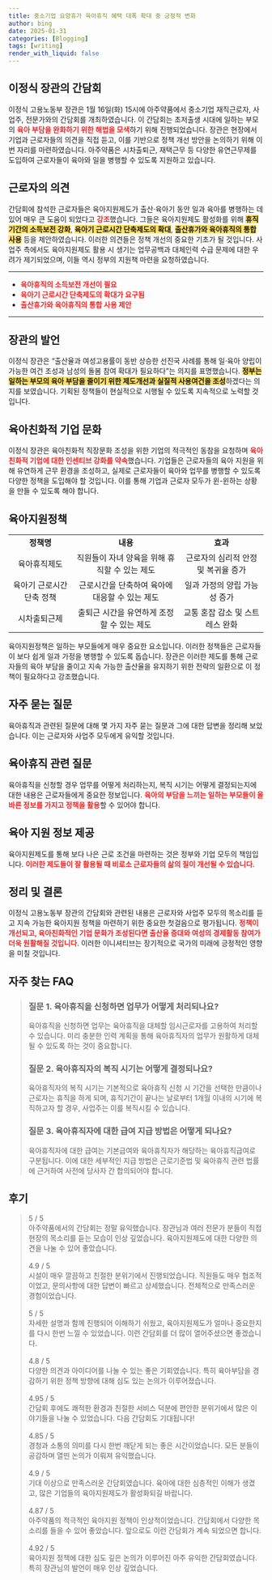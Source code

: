 ```yaml
---
title: 중소기업 요양휴가 육아휴직 혜택 대폭 확대 중 긍정적 변화
author: bing
date: 2025-01-31
categories: [Blogging]
tags: [writing]
render_with_liquid: false
---
```



<h2 id='이정식장관간담회'>이정식 장관의 간담회</h2>

<p>이정식 고용노동부 장관은 1월 16일(화) 15시에 아주약품에서 중소기업 재직근로자, 사업주, 전문가와의 간담회를 개최하였습니다. 이 간담회는 초저출생 시대에 일하는 부모의 <b><span style="color: #ee2323;">육아 부담을 완화하기 위한 해법을 모색</span></b>하기 위해 진행되었습니다. 장관은 현장에서 기업과 근로자들의 의견을 직접 듣고, 이를 기반으로 정책 개선 방안을 논의하기 위해 이번 자리를 마련하였습니다. 아주약품은 시차출퇴근, 재택근무 등 다양한 유연근무제를 도입하여 근로자들이 육아와 일을 병행할 수 있도록 지원하고 있습니다.</p>

<h2 id='근로자의의견'>근로자의 의견</h2>

<p>간담회에 참석한 근로자들은 육아지원제도가 출산·육아기 동안 일과 육아를 병행하는 데 있어 매우 큰 도움이 되었다고 <b><span style="color: #ee2323;">강조</span></b>했습니다. 그들은 육아지원제도 활성화를 위해 <b><span style="background-color: #ffe066;">휴직기간의 소득보전 강화</span></b>, <b><span style="background-color: #ffe066;">육아기 근로시간 단축제도의 확대</span></b>, <b><span style="background-color: #ffe066;">출산휴가와 육아휴직의 통합 사용</span></b> 등을 제안하였습니다. 이러한 의견들은 정책 개선의 중요한 기초가 될 것입니다. 사업주 측에서도 육아지원제도 활용 시 생기는 업무공백과 대체인력 수급 문제에 대한 우려가 제기되었으며, 이들 역시 정부의 지원책 마련을 요청하였습니다.</p>

<hr />

<ul>
    <li><b><span style="color: #ee2323;">육아휴직의 소득보전 개선이 필요</span></b></li>
    <li><b><span style="color: #ee2323;">육아기 근로시간 단축제도의 확대가 요구됨</span></b></li>
    <li><b><span style="color: #ee2323;">출산휴가와 육아휴직의 통합 사용 제안</span></b></li>
</ul>

<hr />

<h2 id='장관의발언'>장관의 발언</h2>

<p>이정식 장관은 “출산율과 여성고용률이 동반 상승한 선진국 사례를 통해 일·육아 양립이 가능한 여건 조성과 남성의 돌봄 참여 확대가 필요하다”는 의지를 표명했습니다. <b><span style="background-color: #ffe066;">정부는 일하는 부모의 육아 부담을 줄이기 위한 제도개선과 실질적 사용여건을 조성</span></b>하겠다는 의지를 보였습니다. 기획된 정책들이 현실적으로 시행될 수 있도록 지속적으로 노력할 것입니다.</p>

<h2 id='육아친화적기업문화'>육아친화적 기업 문화</h2>

<p>이정식 장관은 육아친화적 직장문화 조성을 위한 기업의 적극적인 동참을 요청하며 <b><span style="color: #ee2323;">육아친화적 기업에 대한 인센티브 강화를 약속</span></b>했습니다. 기업들은 근로자들의 육아 지원을 위해 유연하게 근무 환경을 조성하고, 실제로 근로자들이 육아와 업무를 병행할 수 있도록 다양한 정책을 도입해야 할 것입니다. 이를 통해 기업과 근로자 모두가 윈-윈하는 상황을 만들 수 있도록 해야 합니다.</p>

<h2 id='육아지원정책'>육아지원정책</h2>

<table>
    <tr>
        <td style="text-align: center; height: 17px;"><b>정책명</b></td>
        <td style="text-align: center; height: 17px;"><b>내용</b></td>
        <td style="text-align: center; height: 17px;"><b>효과</b></td>
    </tr>
    <tr>
        <td style="text-align: center; height: 17px;">육아휴직제도</td>
        <td style="text-align: center; height: 17px;">직원들이 자녀 양육을 위해 휴직할 수 있는 제도</td>
        <td style="text-align: center; height: 17px;">근로자의 심리적 안정 및 복귀율 증가</td>
    </tr>
    <tr>
        <td style="text-align: center; height: 17px;">육아기 근로시간 단축 정책</td>
        <td style="text-align: center; height: 17px;">근로시간을 단축하여 육아에 대응할 수 있는 제도</td>
        <td style="text-align: center; height: 17px;">일과 가정의 양립 가능성 증가</td>
    </tr>
    <tr>
        <td style="text-align: center; height: 17px;">시차출퇴근제</td>
        <td style="text-align: center; height: 17px;">출퇴근 시간을 유연하게 조정할 수 있는 제도</td>
        <td style="text-align: center; height: 17px;">교통 혼잡 감소 및 스트레스 완화</td>
    </tr>
</table>

<p>육아지원정책은 일하는 부모들에게 매우 중요한 요소입니다. 이러한 정책들은 근로자들이 보다 쉽게 일과 가정을 병행할 수 있도록 돕습니다. 장관은 이러한 제도를 통해 근로자들의 육아 부담을 줄이고 지속 가능한 출산율을 유지하기 위한 전략의 일환으로 이 정책이 필요하다고 강조했습니다.</p>

<h2 id='자주묻는질문'>자주 묻는 질문</h2>

<p>육아휴직과 관련된 질문에 대해 몇 가지 자주 묻는 질문과 그에 대한 답변을 정리해 보았습니다. 이는 근로자와 사업주 모두에게 유익할 것입니다.</p>

<h2 id='육아휴직관련질문'>육아휴직 관련 질문</h2>

<p>육아휴직을 신청할 경우 업무를 어떻게 처리하는지, 복직 시기는 어떻게 결정되는지에 대한 내용은 근로자들에게 중요한 정보입니다. <b><span style="color: #ee2323;">육아의 부담을 느끼는 일하는 부모들이 올바른 정보를 가지고 정책을 활용</span></b>할 수 있어야 합니다.</p>

<h2 id='육아지원정보제공'>육아 지원 정보 제공</h2>

<p>육아지원제도를 통해 보다 나은 근로 조건을 마련하는 것은 정부와 기업 모두의 책임입니다. <b><span style="color: #ee2323;">이러한 제도들이 잘 활용될 때 비로소 근로자들의 삶의 질이 개선될 수 있습니다</span></b>.</p>

<h2 id='정리 및 결론'>정리 및 결론</h2>

<p>이정식 고용노동부 장관의 간담회와 관련된 내용은 근로자와 사업주 모두의 목소리를 듣고 지속 가능한 육아지원 정책을 마련하기 위한 중요한 첫걸음으로 평가됩니다. <b><span style="color: #ee2323;">정책이 개선되고, 육아친화적인 기업 문화가 조성된다면 출산율 증대와 여성의 경제활동 참여가 더욱 원활해질 것입니다</span></b>. 이러한 이니셔티브는 장기적으로 국가의 미래에 긍정적인 영향을 미칠 것입니다.</p>


<h2 id='자주_찾는_FAQ'>자주 찾는 FAQ</h2>
<div itemscope="" itemtype="https://schema.org/FAQPage">
<blockquote>
<div itemscope="" itemprop="mainEntity" itemtype="https://schema.org/Question">
<h3 itemprop="name">질문 1. 육아휴직을 신청하면 업무가 어떻게 처리되나요?</h3>
<div itemscope="" itemprop="acceptedAnswer" itemtype="https://schema.org/Answer">
<span itemprop="text">
<p>육아휴직을 신청하면 업무는 육아휴직을 대체할 임시근로자를 고용하여 처리할 수 있습니다. 미리 충분한 인력 계획을 통해 육아휴직자의 업무가 원활하게 대체될 수 있도록 하는 것이 중요합니다.</p>
</span>
</div>
</div>
<div itemscope="" itemprop="mainEntity" itemtype="https://schema.org/Question">
<h3 itemprop="name">질문 2. 육아휴직자의 복직 시기는 어떻게 결정되나요?</h3>
<div itemscope="" itemprop="acceptedAnswer" itemtype="https://schema.org/Answer">
<span itemprop="text">
<p>육아휴직자의 복직 시기는 기본적으로 육아휴직 신청 시 기간을 선택한 만큼이나 근로자는 휴직을 하게 되며, 휴직기간이 끝나는 날로부터 1개월 이내의 시기에 복직하고자 할 경우, 사업주는 이를 복직시킬 수 있습니다.</p>
</span>
</div>
</div>
<div itemscope="" itemprop="mainEntity" itemtype="https://schema.org/Question">
<h3 itemprop="name">질문 3. 육아휴직자에 대한 급여 지급 방법은 어떻게 되나요?</h3>
<div itemscope="" itemprop="acceptedAnswer" itemtype="https://schema.org/Answer">
<span itemprop="text">
<p>육아휴직자에 대한 급여는 기본급여와 육아휴직자가 해당하는 육아휴직급여로 구분됩니다. 이에 대한 세부적인 지급 방법은 근로기준법 및 육아휴직 관련 법률에 근거하여 사전에 당사자 간 합의되어야 합니다.</p>
</span>
</div>
</div>
</blockquote>
</div>
<h2 id='후기'>후기</h2>
<div itemscope itemtype="https://schema.org/Product">
  <blockquote>
  <div itemprop="review" itemscope itemtype="https://schema.org/Review">
      <div itemprop="reviewRating" itemscope itemtype="https://schema.org/Rating"> <span itemprop="ratingValue">5</span> / <span itemprop="bestRating">5</span> </div>
      <span itemprop="reviewBody">아주약품에서의 간담회는 정말 유익했습니다. 장관님과 여러 전문가 분들이 직접 현장의 목소리를 듣는 모습이 인상 깊었습니다. 육아지원제도에 대한 다양한 의견을 나눌 수 있어 좋았습니다.</span>
  </div>
  <br>
  <div itemprop="review" itemscope itemtype="https://schema.org/Review">
      <div itemprop="reviewRating" itemscope itemtype="https://schema.org/Rating"> <span itemprop="ratingValue">4.9</span> / <span itemprop="bestRating">5</span> </div>
      <span itemprop="reviewBody">시설이 매우 깔끔하고 친절한 분위기에서 진행되었습니다. 직원들도 매우 협조적이었고, 문의사항에 대한 답변이 빠르고 상세했습니다. 전체적으로 만족스러운 경험이었습니다.</span>
  </div>
  <br>
  <div itemprop="review" itemscope itemtype="https://schema.org/Review">
      <div itemprop="reviewRating" itemscope itemtype="https://schema.org/Rating"> <span itemprop="ratingValue">5</span> / <span itemprop="bestRating">5</span> </div>
      <span itemprop="reviewBody">자세한 설명과 함께 진행되어 이해하기 쉬웠고, 육아지원제도가 얼마나 중요한지를 다시 한번 느낄 수 있었습니다. 이런 간담회를 더 많이 열어주셨으면 좋겠습니다.</span>
  </div>
  <br>
  <div itemprop="review" itemscope itemtype="https://schema.org/Review">
      <div itemprop="reviewRating" itemscope itemtype="https://schema.org/Rating"> <span itemprop="ratingValue">4.8</span> / <span itemprop="bestRating">5</span> </div>
      <span itemprop="reviewBody">다양한 의견과 아이디어를 나눌 수 있는 좋은 기회였습니다. 특히 육아부담을 경감하기 위한 정책 방향에 대해 심도 있는 논의가 이루어졌습니다.</span>
  </div>
  <br>
  <div itemprop="review" itemscope itemtype="https://schema.org/Review">
      <div itemprop="reviewRating" itemscope itemtype="https://schema.org/Rating"> <span itemprop="ratingValue">4.95</span> / <span itemprop="bestRating">5</span> </div>
      <span itemprop="reviewBody">간담회 후에도 쾌적한 환경과 친절한 서비스 덕분에 편안한 분위기에서 많은 이야기들을 나눌 수 있었습니다. 다음 간담회도 기대됩니다!</span>
  </div>
  <br>
  <div itemprop="review" itemscope itemtype="https://schema.org/Review">
      <div itemprop="reviewRating" itemscope itemtype="https://schema.org/Rating"> <span itemprop="ratingValue">4.85</span> / <span itemprop="bestRating">5</span> </div>
      <span itemprop="reviewBody">경청과 소통의 의미를 다시 한번 깨닫게 되는 좋은 시간이었습니다. 모든 분들이 공감하며 열띤 논의가 이뤄져 유익했습니다.</span>
  </div>
  <br>
  <div itemprop="review" itemscope itemtype="https://schema.org/Review">
      <div itemprop="reviewRating" itemscope itemtype="https://schema.org/Rating"> <span itemprop="ratingValue">4.9</span> / <span itemprop="bestRating">5</span> </div>
      <span itemprop="reviewBody">기대 이상으로 만족스러운 간담회였습니다. 육아에 대한 심층적인 이해가 생겼고, 많은 기업들의 육아지원제도가 활성화되길 바랍니다.</span>
  </div>
  <br>
  <div itemprop="review" itemscope itemtype="https://schema.org/Review">
      <div itemprop="reviewRating" itemscope itemtype="https://schema.org/Rating"> <span itemprop="ratingValue">4.87</span> / <span itemprop="bestRating">5</span> </div>
      <span itemprop="reviewBody">아주약품의 적극적인 육아지원 정책이 인상적이었습니다. 간담회에서 다양한 목소리를 들을 수 있어 좋았습니다. 앞으로도 이런 간담회가 계속 되었으면 합니다.</span>
  </div>
  <br>
  <div itemprop="review" itemscope itemtype="https://schema.org/Review">
      <div itemprop="reviewRating" itemscope itemtype="https://schema.org/Rating"> <span itemprop="ratingValue">4.92</span> / <span itemprop="bestRating">5</span> </div>
      <span itemprop="reviewBody">육아지원 정책에 대한 심도 깊은 논의가 이루어진 아주 유익한 간담회였습니다. 특히 장관님의 발언이 매우 인상 깊었습니다.</span>
  </div>
  </blockquote>
</div>
